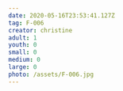 ```yaml
---
date: 2020-05-16T23:53:41.127Z
tag: F-006
creator: christine
adult: 1
youth: 0
small: 0
medium: 0
large: 0
photo: /assets/F-006.jpg
---
```

